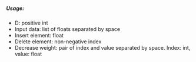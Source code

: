 ##### Usage:
- D: positive int
- Input data: list of floats separated by space
- Insert element: float
- Delete element: non-negative index
- Decrease weight: pair of index and value separated by space. Index: int, value: float

